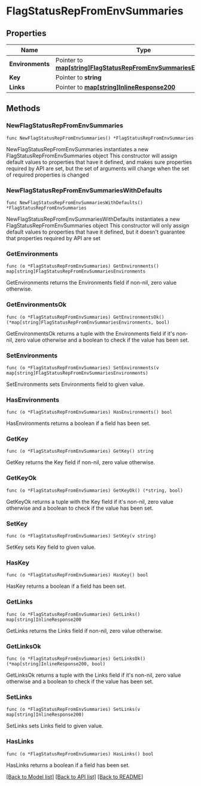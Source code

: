 # FlagStatusRepFromEnvSummaries

## Properties

Name | Type | Description | Notes
------------ | ------------- | ------------- | -------------
**Environments** | Pointer to [**map[string]FlagStatusRepFromEnvSummariesEnvironments**](FlagStatusRepFromEnvSummariesEnvironments.md) |  | [optional] 
**Key** | Pointer to **string** |  | [optional] 
**Links** | Pointer to [**map[string]InlineResponse200**](InlineResponse200.md) |  | [optional] 

## Methods

### NewFlagStatusRepFromEnvSummaries

`func NewFlagStatusRepFromEnvSummaries() *FlagStatusRepFromEnvSummaries`

NewFlagStatusRepFromEnvSummaries instantiates a new FlagStatusRepFromEnvSummaries object
This constructor will assign default values to properties that have it defined,
and makes sure properties required by API are set, but the set of arguments
will change when the set of required properties is changed

### NewFlagStatusRepFromEnvSummariesWithDefaults

`func NewFlagStatusRepFromEnvSummariesWithDefaults() *FlagStatusRepFromEnvSummaries`

NewFlagStatusRepFromEnvSummariesWithDefaults instantiates a new FlagStatusRepFromEnvSummaries object
This constructor will only assign default values to properties that have it defined,
but it doesn't guarantee that properties required by API are set

### GetEnvironments

`func (o *FlagStatusRepFromEnvSummaries) GetEnvironments() map[string]FlagStatusRepFromEnvSummariesEnvironments`

GetEnvironments returns the Environments field if non-nil, zero value otherwise.

### GetEnvironmentsOk

`func (o *FlagStatusRepFromEnvSummaries) GetEnvironmentsOk() (*map[string]FlagStatusRepFromEnvSummariesEnvironments, bool)`

GetEnvironmentsOk returns a tuple with the Environments field if it's non-nil, zero value otherwise
and a boolean to check if the value has been set.

### SetEnvironments

`func (o *FlagStatusRepFromEnvSummaries) SetEnvironments(v map[string]FlagStatusRepFromEnvSummariesEnvironments)`

SetEnvironments sets Environments field to given value.

### HasEnvironments

`func (o *FlagStatusRepFromEnvSummaries) HasEnvironments() bool`

HasEnvironments returns a boolean if a field has been set.

### GetKey

`func (o *FlagStatusRepFromEnvSummaries) GetKey() string`

GetKey returns the Key field if non-nil, zero value otherwise.

### GetKeyOk

`func (o *FlagStatusRepFromEnvSummaries) GetKeyOk() (*string, bool)`

GetKeyOk returns a tuple with the Key field if it's non-nil, zero value otherwise
and a boolean to check if the value has been set.

### SetKey

`func (o *FlagStatusRepFromEnvSummaries) SetKey(v string)`

SetKey sets Key field to given value.

### HasKey

`func (o *FlagStatusRepFromEnvSummaries) HasKey() bool`

HasKey returns a boolean if a field has been set.

### GetLinks

`func (o *FlagStatusRepFromEnvSummaries) GetLinks() map[string]InlineResponse200`

GetLinks returns the Links field if non-nil, zero value otherwise.

### GetLinksOk

`func (o *FlagStatusRepFromEnvSummaries) GetLinksOk() (*map[string]InlineResponse200, bool)`

GetLinksOk returns a tuple with the Links field if it's non-nil, zero value otherwise
and a boolean to check if the value has been set.

### SetLinks

`func (o *FlagStatusRepFromEnvSummaries) SetLinks(v map[string]InlineResponse200)`

SetLinks sets Links field to given value.

### HasLinks

`func (o *FlagStatusRepFromEnvSummaries) HasLinks() bool`

HasLinks returns a boolean if a field has been set.


[[Back to Model list]](../README.md#documentation-for-models) [[Back to API list]](../README.md#documentation-for-api-endpoints) [[Back to README]](../README.md)


